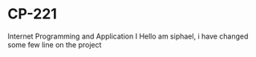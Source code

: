 # CP-221
Internet Programming and Application I
Hello am siphael, i have changed some few line on the project
